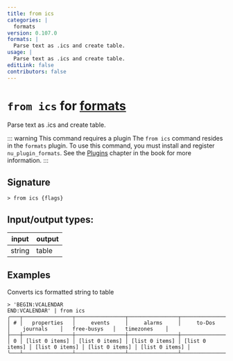 ```yaml
---
title: from ics
categories: |
  formats
version: 0.107.0
formats: |
  Parse text as .ics and create table.
usage: |
  Parse text as .ics and create table.
editLink: false
contributors: false
---
```

<!-- This file is automatically generated. Please edit the command in https://github.com/nushell/nushell instead. -->

# `from ics` for [formats](/commands/categories/formats.md)

<div class='command-title'>Parse text as .ics and create table.</div>

::: warning This command requires a plugin
The `from ics` command resides in the `formats` plugin.
To use this command, you must install and register `nu_plugin_formats`.
See the [Plugins](/book/plugins.html) chapter in the book for more information.
:::


## Signature

```> from ics {flags} ```


## Input/output types:

| input  | output |
| ------ | ------ |
| string | table  |
## Examples

Converts ics formatted string to table
```nu
> 'BEGIN:VCALENDAR
END:VCALENDAR' | from ics
╭───┬────────────────┬────────────────┬────────────────┬────────────────┬────────────────┬────────────────┬────────────────╮
│ # │   properties   │     events     │     alarms     │     to-Dos     │    journals    │   free-busys   │   timezones    │
├───┼────────────────┼────────────────┼────────────────┼────────────────┼────────────────┼────────────────┼────────────────┤
│ 0 │ [list 0 items] │ [list 0 items] │ [list 0 items] │ [list 0 items] │ [list 0 items] │ [list 0 items] │ [list 0 items] │
╰───┴────────────────┴────────────────┴────────────────┴────────────────┴────────────────┴────────────────┴────────────────╯

```
